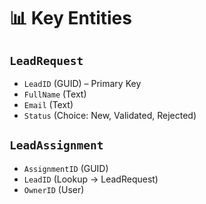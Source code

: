 # 📊 Key Entities

## `LeadRequest`

- `LeadID` (GUID) – Primary Key
- `FullName` (Text)
- `Email` (Text)
- `Status` (Choice: New, Validated, Rejected)

## `LeadAssignment`

- `AssignmentID` (GUID)
- `LeadID` (Lookup → LeadRequest)
- `OwnerID` (User)
